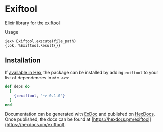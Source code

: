 # Exiftool

Elixir library for the [exiftool](https://www.sno.phy.queensu.ca/~phil/exiftool)

Usage
```
iex> Exiftool.execute(file_path)
{:ok, %Exiftool.Result{}}
```

## Installation

If [available in Hex](https://hex.pm/docs/publish), the package can be installed
by adding `exiftool` to your list of dependencies in `mix.exs`:

```elixir
def deps do
  [
    {:exiftool, "~> 0.1.0"}
  ]
end
```

Documentation can be generated with [ExDoc](https://github.com/elixir-lang/ex_doc)
and published on [HexDocs](https://hexdocs.pm). Once published, the docs can
be found at [https://hexdocs.pm/exiftool](https://hexdocs.pm/exiftool).
